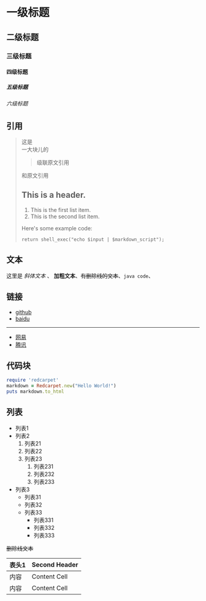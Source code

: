 

# 一级标题 
## 二级标题
### 三级标题
#### 四级标题
##### 五级标题
###### 六级标题

## 引用

> 这是  
> 一大块儿的  
>> 级联原文引用
>
> 和原文引用
> ## This is a header.
> 
> 1.   This is the first list item.
> 2.   This is the second list item.
> 
> Here's some example code:
> 
>     return shell_exec("echo $input | $markdown_script");



## 文本
这里是 *斜体文本* 、 **加粗文本**、~~有删除线的文本~~、`java code`、


## 链接

* [github](https://www.github.com)
* [baidu](https://www.baidu.com "百度")

---------------------------------------

* [网易][163]
* [腾讯][qq]

[163]: http://news.163.com/  "网易新闻"


## 代码块

[qq]: http://news.qq.com/  "腾讯新闻"

```ruby
require 'redcarpet'
markdown = Redcarpet.new("Hello World!")
puts markdown.to_html
```

## 列表

* 列表1
* 列表2
   1. 列表21
   1. 列表22
   1. 列表23
       1. 列表231
       1. 列表232
       1. 列表233
* 列表3
   * 列表31
   * 列表32
   * 列表33
       * 列表331
       * 列表332
       * 列表333





~~删除线文本~~

| 表头1  | Second Header |
| ------------- | ------------- |
| 内容  | Content Cell  |
| 内容  | Content Cell  |